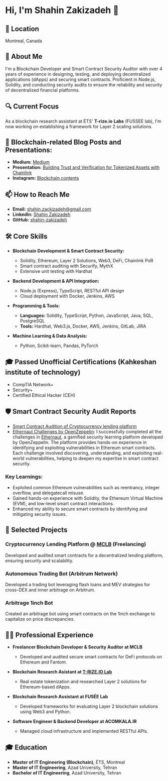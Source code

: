 # Hi, I'm Shahin Zakizadeh 👋

## 📍 Location
Montreal, Canada

## 🚀 About Me
I'm a Blockchain Developer and Smart Contract Security Auditor with over 4 years of experience in designing, testing, and deploying decentralized applications (dApps) and securing smart contracts. Proficient in Node.js, Solidity, and conducting security audits to ensure the reliability and security of decentralized financial platforms.

## 🔍 Current Focus
As a blockchain research assistant at ÉTS' **T-rize.io** **Labs** (FUSSEE lab), I'm now working on establishing a framework for Layer 2 scaling solutions.

## 📝 Blockchain-related Blog Posts and Presentations:
- **Medium:** [Medium](https://medium.com/@itmin3)
- **Presentation:** [Building Trust and Verification for Tokenized Assets with Chainlink](https://www.canva.com/design/DAGEr287Jew/P3No_s7sywuS2lIz9O5zXQ/view?utm_content=DAGEr287Jew&utm_campaign=designshare&utm_medium=link&utm_source=editor)
- **Instagram:** [Blockchain contents](https://www.instagram.com/shahin.zacki)
## 📫 How to Reach Me
- **Email:** [shahin.zackizadeh@gmail.com](mailto:shahin.zackizadeh@gmail.com)
- **LinkedIn:** [Shahin Zakizadeh](https://www.linkedin.com/in/shahin-zakizadeh/)
- **GitHub:** [shahin-zakizadeh](https://github.com/shahin-zakizadeh)

## 🛠 Core Skills
- **Blockchain Development & Smart Contract Security:**
  - Solidity, Ethereum, Layer 2 Solutions, Web3, DeFi, Chainlink PoR
  - Smart contract auditing with Securify, MythX
  - Extensive unit testing with Hardhat

- **Backend Development & API Integration:**
  - Node.js (Express), TypeScript, RESTful API design
  - Cloud deployment with Docker, Jenkins, AWS

- **Programming & Tools:**
  - **Languages:** Solidity, TypeScript, Python, JavaScript, Java, SQL, PostgreSQL
  - **Tools:** Hardhat, Web3.js, Docker, AWS, Jenkins, GitLab, JIRA

- **Machine Learning & Data Analysis:**
  - Python, Scikit-learn, Pandas, PyTorch

## 🎓 Passed Unofficial Certifications (Kahkeshan institute of technology)
- CompTIA Network+
- Security+
- Certified Ethical Hacker (CEH)

## 🛡️ Smart Contract Security Audit Reports
- [Smart Contract Audition of Cryptocurrency lending platform](https://github.com/shahin-zakizadeh/Audit-SmartContracts-CrytpoLending.git)
- [Ethernaut Challenges by OpenZeppelin](https://ethernaut.openzeppelin.com/):
I successfully completed all the challenges in [Ethernaut](https://ethernaut.openzeppelin.com/), a gamified security learning platform developed by OpenZeppelin. The platform provides hands-on experience in identifying and exploiting vulnerabilities in Ethereum smart contracts. Each challenge involved discovering, understanding, and exploiting real-world vulnerabilities, helping to deepen my expertise in smart contract security.

### Key Learnings:
- Exploited common Ethereum vulnerabilities such as reentrancy, integer overflow, and delegatecall misuse.
- Gained hands-on experience with Solidity, the Ethereum Virtual Machine (EVM), and low-level smart contract interactions.
- Enhanced my ability to secure smart contracts by identifying and mitigating security issues.

## 🌟 Selected Projects
### Cryptocurrency Lending Platform @ [MCLB](https://mclb.org/) (Freelancing)
Developed and audited smart contracts for a decentralized lending platform, ensuring security and scalability.

### Autonomous Trading Bot (Arbitrum Network)
Developed a trading bot leveraging flash loans and MEV strategies for cross-DEX and inner arbitrage on Arbitrum.

### Arbitrage 1inch Bot
Created an arbitrage bot using smart contracts on the 1inch exchange to capitalize on price discrepancies.

## 👨‍💻 Professional Experience
- **Freelancer Blockchain Developer & Security Auditor at MCLB**
  - Developed and audited secure smart contracts for DeFi protocols on Ethereum and Fantom.

- **Blockchain Research Asistant at [T-RIZE.IO Lab](t-rize.io)**
  - Real estate tokenization and researched Layer 2 solutions for Ethereum-based dApps.

- **Blockchain Research Assistant at FUSÉE Lab**
  - Developed frameworks for evaluating Layer 2 blockchain solutions using Web3 and Python.

- **Software Engineer & Backend Developer at ACOMKALA.IR**
  - Managed cloud infrastructure and implemented RESTful APIs.

## 🎓 Education
- **Master of IT Engineering (Blockchain)**, ÉTS, Montreal
- **Master of IT Engineering**, Azad University, Tehran
- **Bachelor of IT Engineering**, Azad University, Tehran
